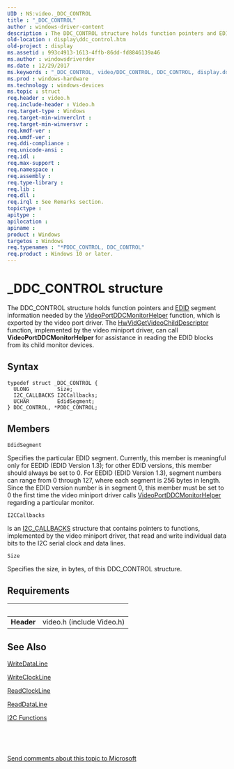 ```yaml
---
UID : NS:video._DDC_CONTROL
title : "_DDC_CONTROL"
author : windows-driver-content
description : The DDC_CONTROL structure holds function pointers and EDID segment information needed by the VideoPortDDCMonitorHelper function, which is exported by the video port driver.
old-location : display\ddc_control.htm
old-project : display
ms.assetid : 993c4913-1613-4ffb-86dd-fd8846139a46
ms.author : windowsdriverdev
ms.date : 12/29/2017
ms.keywords : "_DDC_CONTROL, video/DDC_CONTROL, DDC_CONTROL, display.ddc_control, video/PDDC_CONTROL, DDC_CONTROL structure [Display Devices], PDDC_CONTROL, *PDDC_CONTROL, PDDC_CONTROL structure pointer [Display Devices], Video_Structs_d3006e08-ed2e-471d-b9c1-326a35aaf8bf.xml"
ms.prod : windows-hardware
ms.technology : windows-devices
ms.topic : struct
req.header : video.h
req.include-header : Video.h
req.target-type : Windows
req.target-min-winverclnt : 
req.target-min-winversvr : 
req.kmdf-ver : 
req.umdf-ver : 
req.ddi-compliance : 
req.unicode-ansi : 
req.idl : 
req.max-support : 
req.namespace : 
req.assembly : 
req.type-library : 
req.lib : 
req.dll : 
req.irql : See Remarks section.
topictype : 
apitype : 
apilocation : 
apiname : 
product : Windows
targetos : Windows
req.typenames : "*PDDC_CONTROL, DDC_CONTROL"
req.product : Windows 10 or later.
---
```


# _DDC_CONTROL structure
The DDC_CONTROL structure holds function pointers and <a href="https://msdn.microsoft.com/0dd010e7-3e10-422a-adcb-8fe7df9e29ab">EDID</a> segment information needed by the <a href="..\video\nf-video-videoportddcmonitorhelper.md">VideoPortDDCMonitorHelper</a> function, which is exported by the video port driver. The <a href="..\video\nc-video-pvideo_hw_get_child_descriptor.md">HwVidGetVideoChildDescriptor</a> function, implemented by the video miniport driver, can call <b>VideoPortDDCMonitorHelper</b> for assistance in reading the EDID blocks from its child monitor devices.

## Syntax
````
typedef struct _DDC_CONTROL {
  ULONG         Size;
  I2C_CALLBACKS I2CCallbacks;
  UCHAR         EdidSegment;
} DDC_CONTROL, *PDDC_CONTROL;
````

## Members


`EdidSegment`

Specifies the particular EDID segment. Currently, this member is meaningful only for EEDID (EDID Version 1.3); for other EDID versions, this member should always be set to 0. For EEDID (EDID Version 1.3), segment numbers can range from 0 through 127, where each segment is 256 bytes in length. Since the EDID version number is in segment 0, this member must be set to 0 the first time  the video miniport driver calls <a href="..\video\nf-video-videoportddcmonitorhelper.md">VideoPortDDCMonitorHelper</a> regarding a particular monitor.

`I2CCallbacks`

Is an <a href="..\video\ns-video-_i2c_callbacks.md">I2C_CALLBACKS</a> structure that contains pointers to functions, implemented by the video miniport driver, that read and write individual data bits to the I2C serial clock and data lines.

`Size`

Specifies the size, in bytes, of this DDC_CONTROL structure.


## Requirements
| &nbsp; | &nbsp; |
| ---- |:---- |
| **Header** | video.h (include Video.h) |

## See Also

<a href="..\video\nc-video-pvideo_write_data_line.md">WriteDataLine</a>

<a href="..\video\nc-video-pvideo_write_clock_line.md">WriteClockLine</a>

<a href="..\video\nc-video-pvideo_read_clock_line.md">ReadClockLine</a>

<a href="..\video\nc-video-pvideo_read_data_line.md">ReadDataLine</a>

<a href="https://msdn.microsoft.com/library/windows/hardware/ff567383">I2C Functions</a>

 

 

<a href="mailto:wsddocfb@microsoft.com?subject=Documentation%20feedback [display\display]:%20DDC_CONTROL structure%20 RELEASE:%20(12/29/2017)&amp;body=%0A%0APRIVACY STATEMENT%0A%0AWe use your feedback to improve the documentation. We don't use your email address for any other purpose, and we'll remove your email address from our system after the issue that you're reporting is fixed. While we're working to fix this issue, we might send you an email message to ask for more info. Later, we might also send you an email message to let you know that we've addressed your feedback.%0A%0AFor more info about Microsoft's privacy policy, see http://privacy.microsoft.com/en-us/default.aspx." title="Send comments about this topic to Microsoft">Send comments about this topic to Microsoft</a>